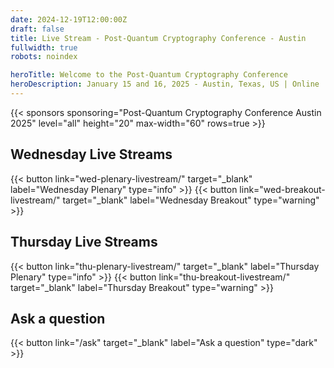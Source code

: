 ```yaml
---
date: 2024-12-19T12:00:00Z
draft: false
title: Live Stream - Post-Quantum Cryptography Conference - Austin
fullwidth: true
robots: noindex

heroTitle: Welcome to the Post-Quantum Cryptography Conference
heroDescription: January 15 and 16, 2025 - Austin, Texas, US | Online
---
```


{{< sponsors sponsoring="Post-Quantum Cryptography Conference Austin 2025" level="all" height="20" max-width="60" rows=true >}}

## Wednesday Live Streams

{{< button link="wed-plenary-livestream/" target="_blank" label="Wednesday Plenary" type="info" >}} 
{{< button link="wed-breakout-livestream/" target="_blank" label="Wednesday Breakout" type="warning" >}} 

## Thursday Live Streams

{{< button link="thu-plenary-livestream/" target="_blank" label="Thursday Plenary" type="info" >}} 
{{< button link="thu-breakout-livestream/" target="_blank" label="Thursday Breakout" type="warning" >}} 

## Ask a question

{{< button link="/ask" target="_blank" label="Ask a question" type="dark" >}} 

